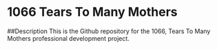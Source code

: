 # 1066 Tears To Many Mothers

##Description
This is the Github repository for the 1066, Tears To Many Mothers professional development project.
